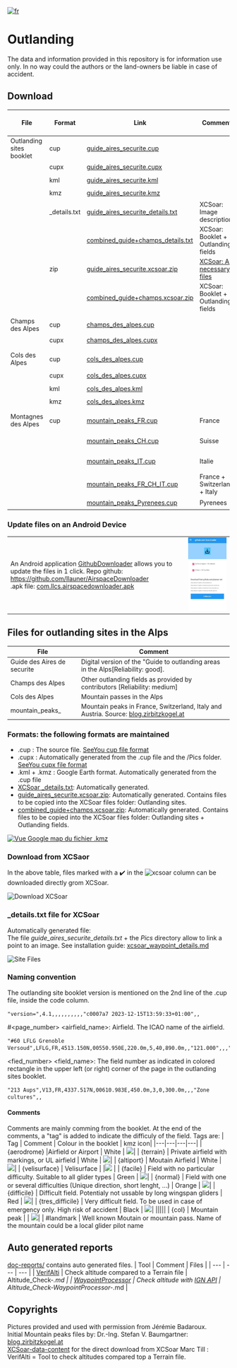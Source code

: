 [![fr](https://img.shields.io/badge/lang-fr-blue.svg)](https://github.com/planeur-net/outlanding)
# Outlanding
The data and information provided in this repository is for information use only. In no way could the authors or the land-owners be liable in case of accident.
## Download
| File  | Format  | Link | Comment | Auto. Gen. | [Download from ![xcsoar](doc/images/xcsoar.png)](#download-depuis-xcsoar)|
|---|---|---|---|---|---|
| Outlanding sites booklet | cup | [guide_aires_securite.cup](https://planeur-net.github.io/outlanding/guide_aires_securite.cup) | | :pencil2: | :heavy_check_mark: [FR-WPT-...](## "FR-WPT-guide-des-aires-de-securite-Alps.cup") |
| | cupx | [guide_aires_securite.cupx](https://planeur-net.github.io/outlanding/guide_aires_securite.cupx) | | :heavy_check_mark:
| | kml | [guide_aires_securite.kml](https://planeur-net.github.io/outlanding/guide_aires_securite.kml) | | :heavy_check_mark:
| | kmz | [guide_aires_securite.kmz](https://planeur-net.github.io/outlanding/guide_aires_securite.kmz) | | :heavy_check_mark:
| | _details.txt | [guide_aires_securite_details.txt](https://planeur-net.github.io/outlanding/guide_aires_securite_details.txt) | XCSoar: Image description | :heavy_check_mark:
| | | [combined_guide+champs_details.txt](https://planeur-net.github.io/outlanding/combined_guide+champs_details.txt) | XCSoar: Booklet + Outlanding fields | :heavy_check_mark:
| | zip | [guide_aires_securite.xcsoar.zip](https://planeur-net.github.io/outlanding/guide_aires_securite.xcsoar.zip) | [XCSoar: All necessary files](doc/xcsoar_waypoint_details.md) |:heavy_check_mark:
| | | [combined_guide+champs.xcsoar.zip](https://planeur-net.github.io/outlanding/combined_guide+champs.xcsoar.zip) | XCSoar: Booklet + Outlanding fields | :heavy_check_mark:
||||
| Champs des Alpes | cup | [champs_des_alpes.cup](https://planeur-net.github.io/outlanding/champs_des_alpes.cup) | | :pencil2: |
| | cupx | [champs_des_alpes.cupx](https://planeur-net.github.io/outlanding/champs_des_alpes.cupx) | | :heavy_check_mark:
||||
| Cols des Alpes | cup | [cols_des_alpes.cup](https://planeur-net.github.io/outlanding/cols_des_alpes.cup) | | :pencil2: | :heavy_check_mark: [FR-WPT-...](## "FR-WPT-mountain-passes-Alps-PlaneurNet.cup") |
| | cupx | [cols_des_alpes.cupx](https://planeur-net.github.io/outlanding/cols_des_alpes.cupx) | | :heavy_check_mark:
| | kml| [cols_des_alpes.kml](https://planeur-net.github.io/outlanding/cols_des_alpes.kml) | | :heavy_check_mark:
| | kmz| [cols_des_alpes.kmz](https://planeur-net.github.io/outlanding/cols_des_alpes.kmz) | | :heavy_check_mark:
||||
| Montagnes des Alpes | cup | [mountain_peaks_FR.cup](https://planeur-net.github.io/outlanding/mountain_peaks_FR.cup) | France | :pencil2: | :heavy_check_mark: [FR-WPT-...](## "FR-WPT-mountain-peaks-Alps-PlaneurNet.cup") |
| | |  [mountain_peaks_CH.cup](https://planeur-net.github.io/outlanding/mountain_peaks_CH.cup) | Suisse | :pencil2: | :heavy_check_mark: [CH-WPT-...](## "CH-WPT-mountain-peaks-Alps-PlaneurNet.cup") |
| | |  [mountain_peaks_IT.cup](https://planeur-net.github.io/outlanding/mountain_peaks_IT.cup) | Italie | :pencil2: | :heavy_check_mark: [IT-WPT-...](## "IT-WPT-mountain-peaks-Alps-PlaneurNet.cup") |
| | |  [mountain_peaks_FR_CH_IT.cup](https://planeur-net.github.io/outlanding/mountain_peaks_FR_CH_IT.cup) | France + Switzerland + Italy | :heavy_check_mark:
| | |  [mountain_peaks_Pyrenees.cup](https://planeur-net.github.io/outlanding/mountain_peaks_Pyrenees.cup) | Pyrenees | :pencil2: |

### Update files on an Android Device
<table>
<tr>
<td width=80%>  

An Android application [GithubDownloader](https://github.com/llauner/AirspaceDownloader) allows you to update the files in 1 click.
 Repo github: https://github.com/llauner/AirspaceDownloader  
 .apk file: [com.llcs.airspacedownloader.apk](https://github.com/llauner/AirspaceDownloader/releases)

</td>
<td>
<img src="https://github.com/llauner/AirspaceDownloader/raw/master/doc/images/screenshot_main_screen.jpg" alt="drawing" width="97" height=166/>
</td>
</tr>
</table>

## Files for outlanding sites  in the Alps
| File  | Comment  |
|---|---|
|Guide des Aires de securite|  Digital version of the "Guide to outlanding areas in the Alps[Reliability: good].
| Champs des Alpes | Other outlanding fields as provided by contributors  [Reliability: medium]
|Cols des Alpes | Mountain passes in the Alps
|mountain_peaks_ | Mountain peaks in France, Switzerland, Italy and Austria. Source: [blog.zirbitzkogel.at](http://zirbitzkogel.at/blog/en/2021/06/04/peaks-mountain-peaks-in-seeyou-cup-format-for-xcsoar/)


### Formats: the following formats are maintained
- .cup : The source file. [SeeYou cup file format](./doc/SeeYou_CUP_file_format.pdf)
- .cupx : Automatically generated from the .cup file and the /Pics folder. [SeeYou cupx file format](./doc/SeeYou_cupx_file_format.md)
- .kml + .kmz : Google Earth format. Automatically generated from the .cup file
- [XCSoar _details.txt](#fichier-_detailstxt-pour-xcsoar): Automatically generated.
- [guide_aires_securite.xcsoar.zip](#fichier-_detailstxt-pour-xcsoar): Automatically generated. Contains files to be copied into the XCSoar files folder: Outlanding sites.
- [combined_guide+champs.xcsoar.zip](#fichier-_detailstxt-pour-xcsoar): Automatically generated. Contains files to be copied into the XCSoar files folder: Outlanding sites + Outlanding fields.
  
[![Vue Google map du fichier .kmz](doc/images/kmz_googlemap_view_small.png)](doc/images/kmz_googlemap_view.png)

### Download from XCSaor
In the above table, files marked with a :heavy_check_mark: in the ![xcsoar](doc/images/xcsoar.png) column can be downloaded directly grom XCSoar.

![Download XCSoar](doc/images/xcsoar_download.jpg)

### _details.txt file for XCSoar
Automatically generated file:  
The file *guide_aires_securite_details.txt* + the *Pics* directory allow to link a point to an image. 
See installation guide: [xcsoar_waypoint_details.md](doc/xcsoar_waypoint_details.md)    
  
 ![Site Files](doc/images/Screenshot_XCSoar_wp_details.png)

### Naming convention
The outlanding site booklet version is mentioned on the 2nd line of the .cup file, inside the code column.
```
"version=",4.1,,,,,,,,,,"c0007a7 2023-12-15T13:59:33+01:00",,
```
#<page_number> <airfield_name>: Airfield. The ICAO name of the airfield.  
```
"#60 LFLG Grenoble Versoud",LFLG,FR,4513.150N,00550.950E,220.0m,5,40,890.0m,,"121.000",,,"N090E005LFLG.jpg"
```

<fied_number> <field_name>: The field number as indicated in colored rectangle in the upper left (or right) corner of the page in the outlanding sites booklet.
```
"213 Aups",V13,FR,4337.517N,00610.983E,450.0m,3,0,300.0m,,,"Zone cultures",,
```

#### Comments
Comments are mainly comming from the booklet. At the end of the comments, a "tag" is added to indicate the difficuly of the field.
Tags are:
| Tag  | Comment  | Colour in the booklet | kmz icon|
|---|---|---|---|
|  {aerodrome} |Airfield or Airport  | White | ![](doc/images/runway.png)|
|  {terrain} | Private airfield with markings, or UL airfield | White | ![](doc/images/windsock.png)|
|  {altiport} | Moutain Airfield | White | ![](doc/images/altiport.png)|
|  {velisurface} | Velisurface |  |![](doc/images/velisurface.png) |
|  {facile} | Field with no particular difficulty. Suitable to all glider types  | Green | ![](doc/images/marker_green.png)|
|  {normal} | Field with one or several difficulties (Unique direction, short lenght, ...) | Orange | ![](doc/images/marker_orange.png)|
|  {difficile} | Difficult field. Potentialy not ussable by long wingspan gliders  | Red | ![](doc/images/marker_red.png)| 
|  {tres_difficile} | Very difficult field. To be used in case of emergency only. High risk of accident  | Black | ![](doc/images/marker_black.png)|
|||||
|  {col} | Mountain peak  |  | ![](doc/images/mountain_pass.png)|
| #landmark | Well known Moutain or mountain pass. Name of the mountain could be a local glider pilot name

## Auto generated reports
[doc-reports/](doc-reports/) contains auto generated files. 
| Tool | Comment | Files |
| --- | --- | --- |
| [VerifAlti](/bin) | Check altitude compared to a Terrain file | Altitude_Check-*.md |
| [WaypointProcessor](/src/WaypointProcessor/) | Check altitude with [IGN API](https://geoservices.ign.fr/documentation/services/api-et-services-ogc/calcul-altimetrique-rest#1870) | Altitude_Check-WaypointProcessor-*.md |

## Copyrights
Pictures provided and used with permission from Jérémie Badaroux.  
Initial Mountain peaks files by: Dr.-Ing. Stefan V. Baumgartner: [blog.zirbitzkogel.at](http://zirbitzkogel.at/blog/en/2021/06/04/peaks-mountain-peaks-in-seeyou-cup-format-for-xcsoar/)   
[XCSoar-data-content](https://github.com/XCSoar/xcsoar-data-content) for the direct download from XCSoar
Marc Till : VerifAlti = Tool to check altitudes compared top a Terrain file.
